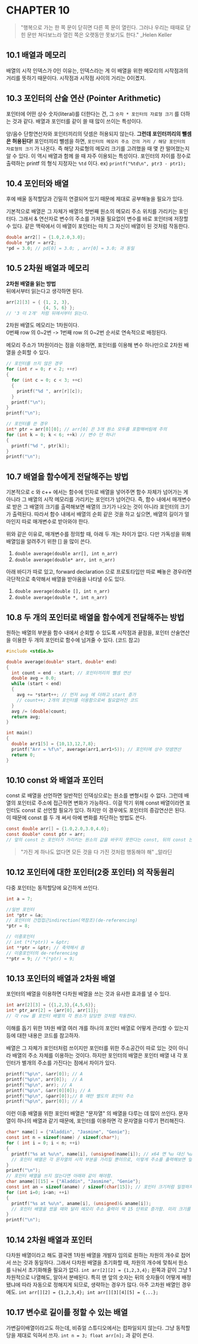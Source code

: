 # CHAPTER 10

> "행복으로 가는 한 쪽 문이 닫히면 다른 쪽 문이 열린다. 그러나 우리는 때때로 닫힌 문만 쳐다보느라 열린 쪽은 오랫동안 못보기도 한다."  _Helen Keller

## 10.1 배열과 메모리
배열의 시작 인덱스가 0인 이유는, 인덱스라는 게 이 배열을 위한 메모리의 시작점과의 거리를 뜻하기 때문이다. 시작점과 시작점 사이의 거리는 0이곘지.

## 10.3 포인터의 산술 연산 (Pointer Arithmetic)
포인터에 어떤 상수 숫자(literal)를 더한다는 건, 그 `숫자 * 포인터의 자료형 크기` 를 더하는 것과 같다. 배열과 포인터를 같이 쓸 때 많이 쓰이는 특성이다. 

양/음수 단항연산자와 포인터끼리의 덧셈은 허용되지 않는다. **그런데 포인터끼리의 뺄셈은 허용된다!** 포인터끼리 뺄셈을 하면, `포인터의 메모리 주소 간의 거리 / 해당 포인터의 자료형의 크기` 가 나온다. 즉 해당 자료형의 메모리 크기를 고려했을 때 몇 칸 떨어졌는지 알 수 있다. 이 역시 배열과 함께 쓸 때 자주 이용되는 특성이다. 포인터의 차이를 정수로 출력하는 printf 의 형식 지정자는 `%td` 이다. ex) `printf("%td\n", ptr3 - ptr1);`

## 10.4 포인터와 배열
후에 배울 동적할당과 긴밀히 연결되어 있기 때문에 제대로 공부해놓을 필요가 있다.

기본적으로 배열은 그 자체가 배열의 첫번째 원소의 메모리 주소 위치를 가리키는 포인터다. 그래서 & 연산자로 변수의 주소를 가져올 필요없이 변수를 바로 포인터에 저장할 수 있다. 같은 맥락에서 이 배열이 포인터는 마치 그 자신이 배열이 된 것처럼 작동한다. 
```c
double arr2[] = {1.0,2.0,3.0};
double *ptr = arr2;
*pd = 3.0; // pd[0] = 3.0; , arr[0] = 3.0; 과 동일
```

## 10.5 2차원 배열과 메모리

**2차원 배열을 읽는 방법**  
뒤에서부터 읽는다고 생각하면 된다. 
```c
arr[2][3] = { {1, 2, 3},
              {4, 5, 6} }; 
// '3 이 2개' 처럼 뒤에서부터 읽는다. 
``` 

2차원 배열도 메모리는 1차원이다.  
0번째 row 의 0~2번 -> 1번째 row 의 0~2번 순서로 연속적으로 배정된다.

메모리 주소가 1차원이라는 점을 이용하면, 포인터를 이용해 변수 하나만으로 2차원 배열을 순회할 수 있다.

```c
// 포인터를 쓰지 않은 경우
for (int r = 0; r < 2; ++r)
{
  for (int c = 0; c < 3; ++c)
  {
    printf("%d ", arr[r][c]);
  }
  printf("\n");
}
printf("\n");

// 포인터를 쓴 경우
int* ptr = arr[0][0]; // arr[0] 은 3개 원소 모두를 포함해버림에 주의
for (int k = 0; k < 6; ++k) // 변수 단 하나!
{
  printf("%d ", ptr[k]);
}
printf("\n");
```

## 10.7 배열을 함수에게 전달해주는 방법
기본적으로 c 와 c++ 에서는 함수에 인자로 배열을 넣어주면 함수 자체가 넘어가는 게 아니라 그 배열의 시작 메모리를 가리키는 포인터가 넘어간다. 즉, 함수 내에서 매개변수로 받은 그 배열의 크기를 출력해보면 배열의 크기가 나오는 것이 아니라 포인터의 크기가 출력된다. 따라서 함수 내에서 배열의 순회 같은 것을 하고 싶으면, 배열의 길이가 얼마인지 따로 매개변수로 받아와야 한다. 

위와 같은 이유로, 매개변수를 정의할 때, 아래 두 개는 차이가 없다. 다만 가독성을 위해 배열임을 알려주기 위한 [] 을 많이 쓴다.

1. `double average(double arr[], int n_arr)`
1. `double average(double* arr, int n_arr)`

아래 바디가 따로 있고, forward declaration 으로 프로토타입만 따로 빼놓은 경우라면 극단적으로 축약해서 배열을 받아옴을 나타낼 수도 있다.

1. `double average(double [], int n_arr)`
1. `double average(double *, int n_arr)`

## 10.8 두 개의 포인터로 배열을 함수에게 전달해주는 방법
원하는 배열의 부분을 함수 내에서 순회할 수 있도록 시작점과 끝점을, 포인터 산술연산을 이용한 두 개의 포인터로 함수에 넘겨줄 수 있다. (코드 참고)

```c
#include <stdio.h>

double average(double* start, double* end)
{
  int count = end - start; // 포인터끼리의 뺄셈 연산
  double avg = 0.0;
  while (start < end)
  {
    avg += *start++; // 먼저 avg 에 더하고 start 증가
    // count++; 2개의 포인터를 이용함으로써 필요없어진 코드
  }
  avg /= (double)count;
  return avg;
}

int main()
{
  double arr1[5] = {10,13,12,7,8};
  printf("Arr = %f\n", average(arr1,arr1+5)); // 포인터에 상수 덧셈연산
  return 0;
}
```

## 10.10 const 와 배열과 포인터
const 로 배열을 선언하면 일반적인 인덱싱으로는 원소를 변형시킬 수 없다. 그런데 배열의 포인터로 주소에 접근하면 변화가 가능하다.. 이걸 막기 위해 const 배열이라면 포인터도 const 로 선언할 필요가 있다. 하지만 이 경우에도 포인터의 증감연산은 된다. 이 때문에 const 를 두 개 써서 아예 변화를 차단하는 방법도 쓴다.
```c
const double arr[] = {1.0,2.0,3.0,4.0};
const double* const ptr = arr;
// 앞의 const 는 포인터가 가리키는 원소의 값을 바꾸지 못한다는 const, 뒤의 const 는 포인터 자체의 주소를 바꾸지 못한다는 뜻 (포인터 증감연산 불가능)
```

> "가진 게 하나도 없다면 모든 것을 다 가진 것처럼 행동해야 해"  _알라딘

## 10.12 포인터에 대한 포인터(2중 포인터) 의 작동원리
다중 포인터는 동적할당에 요긴하게 쓰인다.
```c
int a = 7;

//일반 포인터
int *ptr = &a;
// 포인터의 간접접근indirection(역참조)(de-referencing)
*ptr = 8;

// 이중포인터
// int (*(*ptr)) = &ptr;
int **ptr = &ptr; // 축약해서 씀
// 이중포인터의 de-referencing
**ptr = 9; // *(*ptr) = 9; 
```

## 10.13 포인터의 배열과 2차원 배열
포인터의 배열을 이용하면 다차원 배열을 쓰는 것과 유사한 효과를 낼 수 있다. 
```c
int arr[2][3] = {{1,2,3},{4,5,6}};
int* ptr_arr[2] = {arr[0], arr[1]};
// 각 row 를 포인터 배열의 각 원소가 담당한 것처럼 작동한다.
```
이해를 돕기 위한 1차원 배열 여러 개를 하나의 포인터 배열로 어떻게 관리할 수 있는지 등에 대한 내용은 코드를 참고하자.

배열은 그 자체가 포인터처럼 쓰이지만 포인터를 위한 주소공간이 따로 있는 것이 아니라 배열의 주소 자체를 이용하는 것이다. 하지만 포인터의 배열은 포인터 배열 내 각 포인터가 별개의 주소를 가진다는 점에서 차이가 있다.

```c
printf("%p\n", &arr[0]); // A
printf("%p\n", arr[0]);  // A
printf("%p\n", arr); // A
printf("%p\n", &arr[0][0]); // A
printf("%p\n", &parr[0]);// B 얘만 별도의 포인터 주소
printf("%p\n", parr[0]); // A
```
이런 이중 배열을 위한 포인터 배열은 "문자열" 의 배열을 다루는 데 많이 쓰인다. 문자열이 하나의 배열과 같기 때문에, 포인터를 이용하면 각 문자열을 다루기 편리해진다.
```c
char* name[] = {"Aladdin", "Jasmine", "Genie"};
const int n = sizeof(name) / sizeof(char*);
for ( int i = 0; i < n; ++i)
{
  printf("%s at %u\n", name[i], (unsigned)name[i]); // x64 면 %u 대신 %ull 써야함 (long long int)
  // 포인터 배열은 각 문자열의 시작 부분을 가리킬 뿐이므로, 이렇게 주소를 출력해보면 앞선 문자열의 길이가 몇이었냐에 따라 뒤 문자열의 시작 메모리주소의 증가값이 달라짐.
}
printf("\n");
// 포인터 배열을 쓰지 않는다면 아래와 같이 해야함.
char aname[][15] = {"Aladdin", "Jasmine", "Genie"};
const int an = sizeof(aname) / sizeof(char[15]); // 포인터 크기처럼 일정하지 않으니 미리 정해놓은 15 크기로 나눠야 함
for (int i=0; i<an; ++i)
{
  printf("%s at %u\n", aname[i], (unsigned)& aname[i]);
  // 포인터 배열을 썼을 때와 달리 메모리 주소 출력이 딱 15 단위로 증가함. 미리 크기를 정해놨으니 당연한 것.
}
printf("\n");
```

## 10.14 2차원 배열과 포인터
다차원 배열이라고 해도 결국엔 1차원 배열을 개발자 임의로 원하는 차원의 개수로 접어서 쓰는 것과 동일하다. 그래서 다차원 배열을 초기화할 때, 차원의 개수에 맞춰서 원소를 나눠서 초기화해줄 필요가 없다.
`int arr[2][2] = {1,2,3,4};` 왼쪽과 같이 그냥 1차원적으로 나열해도, 알아서 분배된다. 특히 맨 앞의 숫자는 뒤의 숫자들이 어떻게 배정됐냐에 따라 자동으로 정해지게 되므로, 생략하는 경우가 많다. 아주 고차원 배열인 경우에도.
`int arr[][2] = {1,2,3,4}; int arr[][3][4][5] = {...};`

## 10.17 변수로 길이를 정할 수 있는 배열
가변길이배열이라고도 하는데, 비쥬얼 스튜디오에서는 컴파일되지 않는다. 그냥 동적할당을 제대로 익혀서 쓰자.
`int n = 3; float arr[n];` 과 같이 쓴다. 
